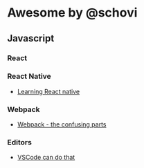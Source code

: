 # Awesome by @schovi

## Javascript


### React


### React Native

- [Learning React native](https://share.viget.com/sxsw/learning-react-native/index.html)

### Webpack

- [Webpack - the confusing parts](https://medium.com/@rajaraodv/webpack-the-confusing-parts-58712f8fcad9)

### Editors
- [VSCode can do that](https://vscodecandothat.com/)
